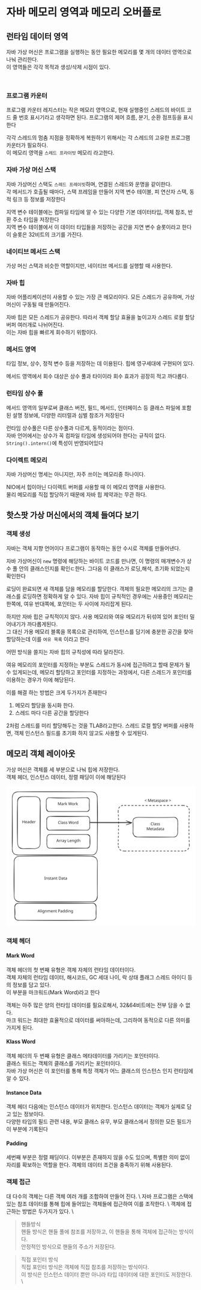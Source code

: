 # 자바 메모리 영역과 메모리 오버플로

## 런타임 데이터 영역

자바 가상 머신은 프로그램을 실행하는 동안 필요한 메모리를 몇 개의 데이터 영역으로 나눠 관리한다.\
이 영역들은 각각 목적과 생성/삭제 시점이 있다.

<img src="../../../.gitbook/assets/file.excalidraw (51).svg" alt="" class="gitbook-drawing">

### 프로그램 카운터

프로그램 카운터 레지스터는 작은 메모리 영역으로, 현재 실행중인 스레드의 바이트 코드 줄 번호 표시기라고 생각하면 된다. 프로그램의 제어 흐름, 분기, 순환 점프등을 표시한다

각각 스레드의 멈춤 지점을 정확하게 복원하기 위해서는 각 스레드의 고유한 프로그램 카운터가 필요하다.\
이 메모리 영역을 `스레드 프라이빗` 메모리 라고한다.

### 자바 가상 머신 스택

자바 가상머신 스택도 `스레드 프레이빗`하며, 연결된 스레드와 운명을 같이한다.\
각 메서드가 호출될 때마다, 스택 프레임을 만들어 지역 변수 테이블, 피 연산자 스택, 동적 링크 등 정보를 저장한다

지역 변수 테이블에는 컴파일 타임에 알 수 있는 다양한 기본 데이터타입, 객체 참조, 반환 주소 타입을 저장한다\
지역 변수 테이블에서 이 데이터 타입들을 저장하는 공간을 지연 변수 슬롯이라고 한다\
이 슬롯은 32비트의 크기를 가진다.

### 네이티브 메서드 스택

가상 머신 스택과 비슷한 역할이지만, 네이티브 메서드를 실행할 때 사용한다.

### 자바 힙

자바 어플리케이션이 사용할 수 있는 가장 큰 메모리이다. 모든 스레드가 공유하며, 가상 머신이 구동될 때 만들어진다.

자바 힙은 모든 스레드가 공유한다. 따라서 객체 할당 효율을 높이고자 스레드 로컬 할당 버퍼 여러개로 나뉘어진다.\
이는 자바 힙을 빠르게 회수하기 위함이다.

### 메서드 영역

타입 정보, 상수, 정적 변수 등을 저장하는 데 이용된다. 힙에 영구세대에 구현되어 있다.

메서드 영역에서 회수 대상은 상수 풀과 타이이라 회수 효과가 굉장히 적고 까다롭다.

### 런타임 상수 풀

메서드 영역의 일부로써 클래스 버전, 필드, 메서드, 인터페이스 등 클래스 파일에 포함된 설명 정보에, 다양한 리터럴과 심벌 참조가 저장된다

런타임 상수풀은 다른 상수풀과 다르게, 동적이라는 점이다.\
자바 언어에서는 상수가 꼭 컴파일 타임에 생성되어야 한다는 규칙이 없다.\
`String().intern()`에 특성이 반영되어있다

### 다이렉트 메모리

자바 가상머신 명세는 아니지만, 자주 쓰이는 메모리중 하나이다.

NIO에서 힙이아닌 다이렉트 버퍼를 사용할 때 이 메모리 영역을 사용한다.\
물리 메모리를 직접 할당하기 때문에 자바 힙 제약과는 무관 하다.

## 핫스팟 가상 머신에서의 객체 들여다 보기

### 객체 생성

자바는 객체 지향 언어이다 프로그램이 동작하는 동안 수시로 객체를 만들어낸다.

자바 가상머신이 `new` 명령에 해당하는 바이트 코드를 만나면, 이 명령의 매개변수가 상수 풀 안의 클래스인지를 확인ㄷ한다. 그다음 이 클래스가 로딩,해석, 초기화 되었는지 확인한다

로딩이 완료되면 새 객체를 담을 메모리를 할당한다. 객체의 필요한 메모리의 크기는 클래스를 로딩하면 정확하게 알 수 있다. 자바 힙이 규칙적인 경우에는 사용중인 메모리는 한쪽에, 여유 반대쪽에, 포인터는 두 사이에 자리잡게 된다.

하지만 자바 힙은 규칙적이지 않다. 사용 메모리와 여유 메모리가 뒤섞여 있어 포인터 밀어내기가 까다롭게된다.\
그 대신 가용 메모리 블록을 목록으로 관리하여, 인스턴스를 담기에 충분한 공간을 찾아 할당하는데 이를 `여유 목록` 이라고 한다

어떤 방식을 쓸지는 자바 힙의 규칙성에 따라 달라진다.&#x20;

여유 메모리의 포인터를 지정하는 부분도  스레드가 동시에 접근하려고 할때 문제가 될 수 있게되는데, 메모리 할당하고 포인터를 지정하는 과정에서, 다른 스레드가 포인터를 이용하는 경우가 이에 해당된다.

이를 해결 하는 방법은 크게 두가지가 존재한다

1. 메모리 할당을 동시화 한다.
2. 스레드 마다 다른 공간을 할당한다

2처럼 스레드를 미리 할당해두는 것을 TLAB라고한다.  스레드 로컬 할당 버퍼를 사용하면, 객체 인스턴스 필드를 초기화 하지 않고도 사용할 수 있게된다.

## 메모리 객체 레이아웃

가상 머신은 객체를 세 부분으로 나눠 힙에 저장한다.\
객체 헤더, 인스턴스 데이터, 정렬 패딩이 이에 해당된다

<img src="../../../.gitbook/assets/file.excalidraw (52).svg" alt="" class="gitbook-drawing">

### 객체 헤더

#### Mark Word
객체 헤더의 첫 번째 유형은 객체 자체의 런타임 데이터이다. \
객체 자체의 런타임 데이터, 해시코드, GC 세대 나이, 락 상태 플래그 스레드 아이디 등의 정보를 담고 있다. \
이 부분을 마크워드(Mark Word)라고 한다

객체는 아주 많은 양의 런타임 데이터를 필요로해서, 32&64비트에는 전부 담을 수 없다. \
마크 워드는 최대한 효율적으로 데이터를 써야하는데, 그리하여 동적으로 다른 의미를 가지게 된다.

#### Klass Word

객체 헤더의 두 번째 유형은 클래스 메타데이터를 가리키는 포인터이다.\
클래스 워드는 객체의 클래스를 가리키는 포인터이다.\
자바 가상 머신은 이 포인터를 통해 특정 객체가 어느 클래스의 인스턴스 인지 런타임에 알 수 있다.

#### Instance Data

객체 헤더 다음에는 인스턴스 데이터가 위치한다. 인스턴스 데이터는 객체가 실제로 담고 있는 정보이다. \
다양한 타입의 필드 관련 내용, 부모 클래스 유무, 부모 클래스에서 정의한 모든 필드가 이 부분에 기록된다

#### Padding

세번째 부분은 정렬 패딩이다. 이부분은 존재하지 않을 수도 있으며, 특별한 의미 없이 자리를 확보하는 역할을 한다.
객체의 데이터 조건을 충족하기 위해 사용된다.

### 객체 접근

대 다수의 객체는 다른 객체 여러 개를 조합하여 만들어 진다. \ 
자바 프로그램은 스택에 있는 참조 데이터를 통해 힙에 들어있는 객체들에 접근하여 이를 조작한다. \ 
객체에 접근하는 방법은 두가지가 있다.  \

> 핸들방식 \
   핸들 방식은 핸들 풀에 참조를 저장하고, 이 핸들을 통해 객체에 접근하는 방식이다. \
   안정적인 방식으로 핸들의 주소가 저장된다.
  
> 직접 포인터 방식 \
    직접 포인터 방식은 객체에 직접 참조를 저장하는 방식이다. \
    이 방식은 인스턴스 데이터 뿐만 아니라 타입 데이터에 대한 포인터도 저장한다. \
    